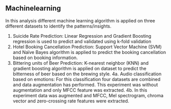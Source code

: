 ## Machinelearning
In this analysis different machine learning algorithm is applied on three different datasets to identify the patterns/insights.
1. Suicide Rate Prediction: Linear Regression and Gradient Boosting regression is used to predict and validated using k-fold validation 
2. Hotel Booking Cancellation Prediction: Support Vector Machine (SVM) and Naïve Bayes algorithm is applied to predict the booking cancellation based on booking information.
3. Bittering units of Beer Prediction: K-nearest neighbor (KNN) and gradient boosting algorithm is applied on  dataset to predict the bitterness of beer based on the brewing style.
4a. Audio classification based on emotions: For this classification four datasets are combined and data augmentation has performed. This experiment was without augmentation and only MFCC feature was extracted.
4b. In this experiment data was augmented and MFCC, Mel spectrogram, chroma vector and zero-crossing rate features were extracted. 
